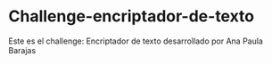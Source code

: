 # Challenge-encriptador-de-texto
Este es el challenge: Encriptador de texto desarrollado por Ana Paula Barajas 
